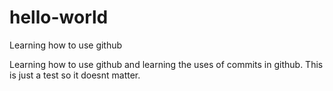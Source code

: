 # hello-world
Learning how to use github

Learning how to use github and learning the uses of commits in github. This is just a test so it doesnt matter.
